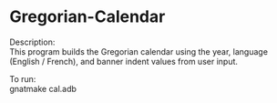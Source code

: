 # Gregorian-Calendar
Description:  
This program builds the Gregorian calendar using the year, language (English / French), and banner indent values from user input.  

To run:  
gnatmake cal.adb
